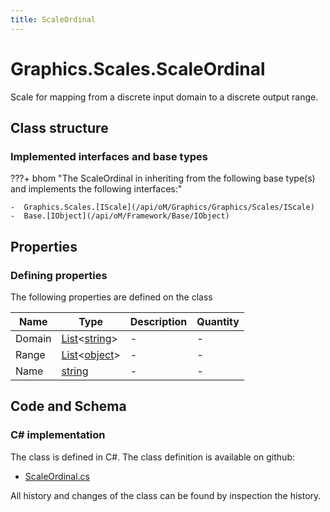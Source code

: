```yaml
---
title: ScaleOrdinal
---
```


# Graphics.Scales.ScaleOrdinal

Scale for mapping from a discrete input domain to a discrete output range.

## Class structure

### Implemented interfaces and base types

???+ bhom "The ScaleOrdinal in inheriting from the following base type(s) and implements the following interfaces:"

    -  Graphics.Scales.[IScale](/api/oM/Graphics/Graphics/Scales/IScale)
    -  Base.[IObject](/api/oM/Framework/Base/IObject)


## Properties



### Defining properties

The following properties are defined on the class

| Name             | Type             | Description      | Quantity         |
|------------------|------------------|------------------|------------------|
| Domain | [List](https://learn.microsoft.com/en-us/dotnet/api/System.Collections.Generic.List-1?view=netstandard-2.0)&lt;[string](https://learn.microsoft.com/en-us/dotnet/api/System.String?view=netstandard-2.0)&gt; | - | - |
| Range | [List](https://learn.microsoft.com/en-us/dotnet/api/System.Collections.Generic.List-1?view=netstandard-2.0)&lt;[object](https://learn.microsoft.com/en-us/dotnet/api/System.Object?view=netstandard-2.0)&gt; | - | - |
| Name | [string](https://learn.microsoft.com/en-us/dotnet/api/System.String?view=netstandard-2.0) | - | - |


## Code and Schema

### C# implementation

The class is defined in C#. The class definition is available on github:

- [ScaleOrdinal.cs](https://github.com/BHoM/BHoM/blob/develop/Graphics_oM/Scales\ScaleOrdinal.cs)

All history and changes of the class can be found by inspection the history.
